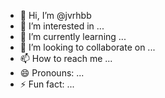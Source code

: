 - 👋 Hi, I’m @jvrhbb
- 👀 I’m interested in ...
- 🌱 I’m currently learning ...
- 💞️ I’m looking to collaborate on ...
- 📫 How to reach me ...
- 😄 Pronouns: ...
- ⚡ Fun fact: ...

<!---
jvrhbb/jvrhbb is a ✨ special ✨ repository because its `README.md` (this file) appears on your GitHub profile.
You can click the Preview link to take a look at your changes.
--->
